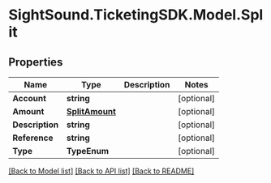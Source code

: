 # SightSound.TicketingSDK.Model.Split

## Properties

Name | Type | Description | Notes
------------ | ------------- | ------------- | -------------
**Account** | **string** |  | [optional] 
**Amount** | [**SplitAmount**](SplitAmount.md) |  | [optional] 
**Description** | **string** |  | [optional] 
**Reference** | **string** |  | [optional] 
**Type** | **TypeEnum** |  | [optional] 

[[Back to Model list]](../README.md#documentation-for-models) [[Back to API list]](../README.md#documentation-for-api-endpoints) [[Back to README]](../README.md)

